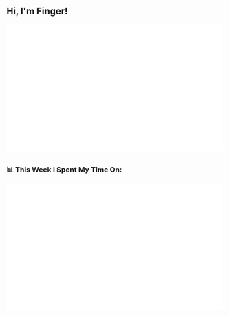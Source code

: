 <h2> Hi, I'm Finger!</h2>

<img align="right" src="https://raw.githubusercontent.com/spianmo/github-stats/master/generated/overview.svg#gh-light-mode-only">

<!-- <img align="right" height="160em" src="https://github-readme-stats-eight-theta.vercel.app/api/top-langs/?username=spianmo&layout=compact&langs_count=8&theme=algolia"/>	 -->
	
```go
package main

type Me struct {
	Name   string
	Job    string
	Code   string
	Skills string
}

func main() {
	me := &Me{
		Name:   "Finger",
		Job:    "Client-side Engineer",
		Code:   "Java and C++ and Others",
		Skills: "Android Security NLP ^o^",
	}
	_ = me
}
```


<h3>📊 This Week I Spent My Time On:</h3>
<img align='right' src="https://raw.githubusercontent.com/spianmo/github-stats/master/generated/languages.svg#gh-light-mode-only">

<!--START_SECTION:waka-->

```txt
C++                  15 hrs 29 mins  █████████░░░░░░░░░░░░░░░░   36.49 %
Java                 14 hrs 50 mins  ████████▓░░░░░░░░░░░░░░░░   34.94 %
CMake                4 hrs 19 mins   ██▓░░░░░░░░░░░░░░░░░░░░░░   10.18 %
XML                  2 hrs 48 mins   █▓░░░░░░░░░░░░░░░░░░░░░░░   06.59 %
ObjectiveC           2 hrs 44 mins   █▓░░░░░░░░░░░░░░░░░░░░░░░   06.45 %
```

<!--END_SECTION:waka-->
